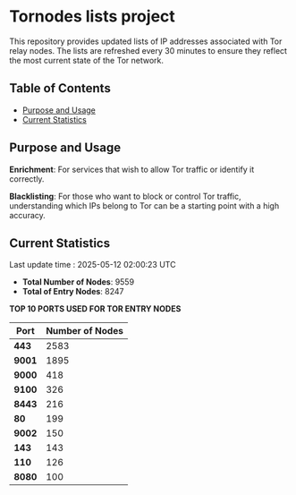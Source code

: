 # Tornodes lists project

This repository provides updated lists of IP addresses associated with Tor relay nodes. The lists are refreshed every 30 minutes to ensure they reflect the most current state of the Tor network.

## Table of Contents

- [Purpose and Usage](#purpose-and-usage)
- [Current Statistics](#current-statistics)


## Purpose and Usage

**Enrichment**: For services that wish to allow Tor traffic or identify it correctly.

**Blacklisting**: For those who want to block or control Tor traffic, understanding which IPs belong to Tor can be a starting point with a high accuracy.

## Current Statistics

Last update time : 2025-05-12 02:00:23 UTC

- **Total Number of Nodes**: 9559
- **Total of Entry Nodes**: 8247

**TOP 10 PORTS USED FOR TOR ENTRY NODES**

| **Port** | **Number of Nodes** |
|------|-----------------|
| **443**   | 2583  |
| **9001**   | 1895  |
| **9000**   | 418  |
| **9100**   | 326  |
| **8443**   | 216  |
| **80**   | 199  |
| **9002**   | 150  |
| **143**   | 143  |
| **110**   | 126  |
| **8080**   | 100  |

